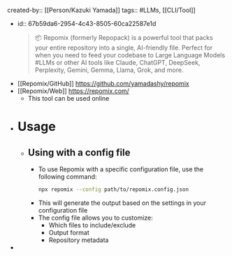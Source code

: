 created-by:: [[Person/Kazuki Yamada]]
tags:: #LLMs, [[CLI/Tool]]

- id:: 67b59da6-2954-4c43-8505-60ca22587e1d
  > 📦 Repomix (formerly Repopack) is a powerful tool that packs your entire repository into a single, AI-friendly file. Perfect for when you need to feed your codebase to Large Language Models #LLMs or other AI tools like Claude, ChatGPT, DeepSeek, Perplexity, Gemini, Gemma, Llama, Grok, and more.
- [[Repomix/GitHub]] https://github.com/yamadashy/repomix
- [[Repomix/Web]] https://repomix.com/
	- This tool can be used online
- # Usage
	- ## Using with a config file
		- To use Repomix with a specific configuration file, use the following command:
		  ~~~bash
		  npx repomix --config path/to/repomix.config.json
		  ~~~
		- This will generate the output based on the settings in your configuration file
		- The config file allows you to customize:
		  - Which files to include/exclude
		  - Output format
		  - Repository metadata
-